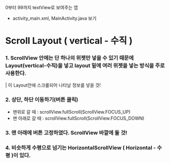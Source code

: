 0부터 99까지 textView로 보여주는 앱

* activity_main.xml, MainActivity.java 보기



# Scroll Layout ( vertical - 수직 )

### 1. ScrollView 안에는 단 하나의 위젯만 넣을 수 있기 때문에 Layout(vertical-수직)을 넣고 layout 밑에 여러 위젯을 넣는 방식을 주로 사용한다.
| 이 Layout안에 스크롤되어 나타날 정보를 넣을 것!

### 2. 상단, 하단 이동하기(버튼 클릭)
+ 맨위로 갈 때 : scrollView.fullScroll(ScrollView.FOCUS_UP)
+ 맨 아래로 갈 때 : scrollView.fullScroll(ScrollView.FOCUS_DOWN)

### 3. 맨 아래에 버튼 고정하였다. ScrollView 바깥에 둘 것!


### 4. 비슷하게 수평으로 넘기는 HorizontalScrollView ( Horizontal - 수평 )이 있다.
